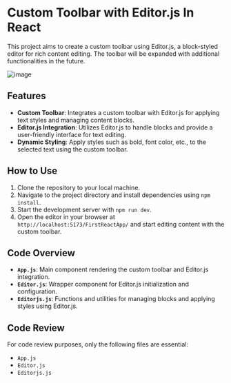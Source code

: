 # Custom Toolbar with Editor.js In React 

This project aims to create a custom toolbar using Editor.js, a block-styled editor for rich content editing. The toolbar will be expanded with additional functionalities in the future.

![image](https://github.com/nejdbedoui/customEditorJsToolBar/assets/74482153/d96d655f-0d87-408f-947f-81bcdeabebde)

## Features

- **Custom Toolbar**: Integrates a custom toolbar with Editor.js for applying text styles and managing content blocks.
- **Editor.js Integration**: Utilizes Editor.js to handle blocks and provide a user-friendly interface for text editing.
- **Dynamic Styling**: Apply styles such as bold, font color, etc., to the selected text using the custom toolbar.

## How to Use

1. Clone the repository to your local machine.
2. Navigate to the project directory and install dependencies using `npm install`.
3. Start the development server with `npm run dev`.
4. Open the editor in your browser at `http://localhost:5173/FirstReactApp/` and start editing content with the custom toolbar.

## Code Overview

- **`App.js`**: Main component rendering the custom toolbar and Editor.js integration.
- **`Editor.js`**: Wrapper component for Editor.js initialization and configuration.
- **`Editorjs.js`**: Functions and utilities for managing blocks and applying styles using Editor.js.

## Code Review

For code review purposes, only the following files are essential:
- `App.js`
- `Editor.js`
- `Editorjs.js`


